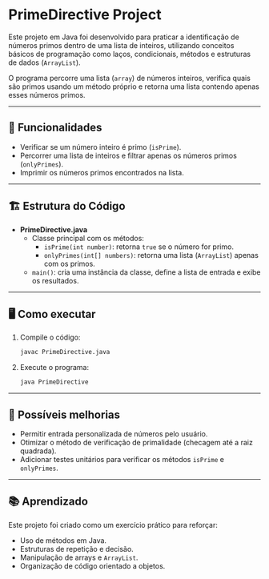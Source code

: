 # PrimeDirective Project

Este projeto em Java foi desenvolvido para praticar a identificação de números primos dentro de uma lista de inteiros, utilizando conceitos básicos de programação como laços, condicionais, métodos e estruturas de dados (`ArrayList`).

O programa percorre uma lista (`array`) de números inteiros, verifica quais são primos usando um método próprio e retorna uma lista contendo apenas esses números primos.

---

## 🚀 Funcionalidades

- Verificar se um número inteiro é primo (`isPrime`).
- Percorrer uma lista de inteiros e filtrar apenas os números primos (`onlyPrimes`).
- Imprimir os números primos encontrados na lista.

---

## 🏗️ Estrutura do Código

- **PrimeDirective.java**
    - Classe principal com os métodos:
        - `isPrime(int number)`: retorna `true` se o número for primo.
        - `onlyPrimes(int[] numbers)`: retorna uma lista (`ArrayList`) apenas com os primos.
    - `main()`: cria uma instância da classe, define a lista de entrada e exibe os resultados.

---

## 🖥️ Como executar

1. Compile o código:
    ```bash
    javac PrimeDirective.java
    ```

2. Execute o programa:
    ```bash
    java PrimeDirective
    ```

---

## 🌱 Possíveis melhorias

- Permitir entrada personalizada de números pelo usuário.
- Otimizar o método de verificação de primalidade (checagem até a raiz quadrada).
- Adicionar testes unitários para verificar os métodos `isPrime` e `onlyPrimes`.

---

## 📚 Aprendizado

Este projeto foi criado como um exercício prático para reforçar:
- Uso de métodos em Java.
- Estruturas de repetição e decisão.
- Manipulação de arrays e `ArrayList`.
- Organização de código orientado a objetos.


